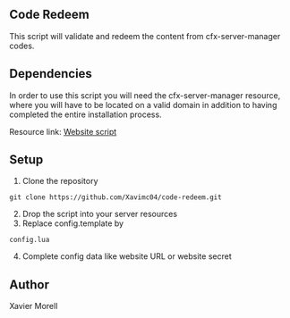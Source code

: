 ## Code Redeem

This script will validate and redeem the content from cfx-server-manager codes. 

## Dependencies

In order to use this script you will need the cfx-server-manager resource, where you will have to be located on a valid domain in addition to having completed the entire installation process.

Resource link: [Website script](https://github.com/Xavimc04/cfx-server-manager.git)

## Setup 

1. Clone the repository 

```
git clone https://github.com/Xavimc04/code-redeem.git
```

2. Drop the script into your server resources
3. Replace config.template by

```
config.lua
```

4. Complete config data like website URL or website secret

## Author

Xavier Morell